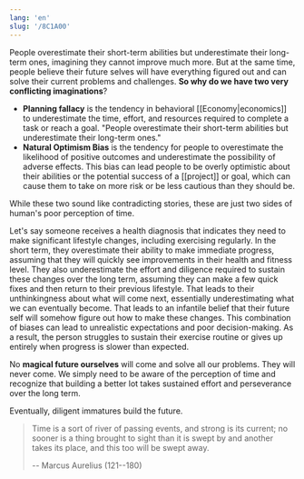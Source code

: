 ```yaml
---
lang: 'en'
slug: '/8C1A00'
---
```


People overestimate their short-term abilities but underestimate their long-term ones, imagining they cannot improve much more. But at the same time, people believe their future selves will have everything figured out and can solve their current problems and challenges. **So why do we have two very conflicting imaginations**?

- **Planning fallacy** is the tendency in behavioral [[Economy|economics]] to underestimate the time, effort, and resources required to complete a task or reach a goal. "People overestimate their short-term abilities but underestimate their long-term ones."
- **Natural Optimism Bias** is the tendency for people to overestimate the likelihood of positive outcomes and underestimate the possibility of adverse effects. This bias can lead people to be overly optimistic about their abilities or the potential success of a [[project]] or goal, which can cause them to take on more risk or be less cautious than they should be.

While these two sound like contradicting stories, these are just two sides of human's poor perception of time.

Let's say someone receives a health diagnosis that indicates they need to make significant lifestyle changes, including exercising regularly. In the short term, they overestimate their ability to make immediate progress, assuming that they will quickly see improvements in their health and fitness level. They also underestimate the effort and diligence required to sustain these changes over the long term, assuming they can make a few quick fixes and then return to their previous lifestyle. That leads to their unthinkingness about what will come next, essentially underestimating what we can eventually become. That leads to an infantile belief that their future self will somehow figure out how to make these changes. This combination of biases can lead to unrealistic expectations and poor decision-making. As a result, the person struggles to sustain their exercise routine or gives up entirely when progress is slower than expected.

No **magical future ourselves** will come and solve all our problems. They will never come. We simply need to be aware of the perception of time and recognize that building a better lot takes sustained effort and perseverance over the long term.

Eventually, diligent immatures build the future.

> Time is a sort of river of passing events, and strong is its current; no sooner is a thing brought to sight than it is swept by and another takes its place, and this too will be swept away.
>
> -- Marcus Aurelius (121--180)
